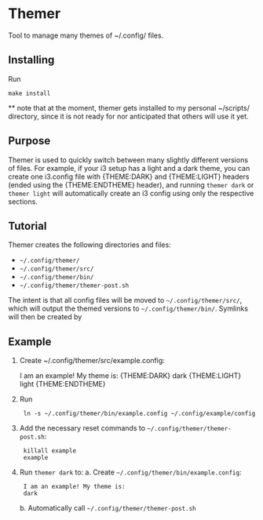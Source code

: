 # Themer

Tool to manage many themes of ~/.config/ files.

## Installing

Run

	make install

** note that at the moment, themer gets installed to my personal ~/scripts/ directory, since it is not ready for nor anticipated that others will use it yet.

## Purpose

Themer is used to quickly switch between many slightly different versions of files. For example, if your i3 setup has a light and a dark theme, you can create one i3.config file with {THEME:DARK} and {THEME:LIGHT} headers (ended using the {THEME:ENDTHEME} header), and running `themer dark` or `themer light` will automatically create an i3 config using only the respective sections.

## Tutorial

Themer creates the following directories and files:
* `~/.config/themer/`
* `~/.config/themer/src/`
* `~/.config/themer/bin/`
* `~/.config/themer/themer-post.sh`

The intent is that all config files will be moved to `~/.config/themer/src/`, which will output the themed versions to `~/.config/themer/bin/`. Symlinks will then be created by

## Example

1. Create ~/.config/themer/src/example.config:

	I am an example! My theme is:
	{THEME:DARK}
	dark
	{THEME:LIGHT}
	light
	{THEME:ENDTHEME}

2. Run

		ln -s ~/.config/themer/bin/example.config ~/.config/example/config

3. Add the necessary reset commands to `~/.config/themer/themer-post.sh`:

		killall example
		example

4. Run `themer dark` to:
	a. Create `~/.config/themer/bin/example.config`:
	
		I am an example! My theme is:
		dark
	b. Automatically call `~/.config/themer/themer-post.sh`
